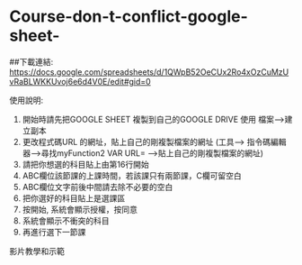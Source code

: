 # Course-don-t-conflict-google-sheet-


##下載連結:
https://docs.google.com/spreadsheets/d/1QWpB52OeCUx2Ro4xOzCuMzUvRaBLWKKUvoj6e6d4V0E/edit#gid=0

使用說明:
1.	開始時請先把GOOGLE SHEET 複製到自己的GOOGLE DRIVE 使用
    檔案-->建立副本
2.	更改程式碼URL 的網址，貼上自己的剛複製檔案的網址
    (工具--> 指令碼編輯器-->尋找myFunction2 VAR  URL= -->貼上自己的剛複製檔案的網址)
3.	請把你想選的科目貼上由第16行開始
4.	ABC欄位該節課的上課時間，若該課只有兩節課，C欄可留空白
5.	ABC欄位文字前後中間請去除不必要的空白
6.	把你選好的科目貼上是選課區
7.	按開始, 系統會顯示授權，按同意
8.	系統會顯示不衝突的科目
9.	再進行選下一節課


影片教學和示範
